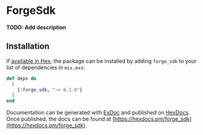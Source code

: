 # ForgeSdk

**TODO: Add description**

## Installation

If [available in Hex](https://hex.pm/docs/publish), the package can be installed
by adding `forge_sdk` to your list of dependencies in `mix.exs`:

```elixir
def deps do
  [
    {:forge_sdk, "~> 0.1.0"}
  ]
end
```

Documentation can be generated with [ExDoc](https://github.com/elixir-lang/ex_doc)
and published on [HexDocs](https://hexdocs.pm). Once published, the docs can
be found at [https://hexdocs.pm/forge_sdk](https://hexdocs.pm/forge_sdk).

